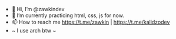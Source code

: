 - 👋 Hi, I’m @zawkindev
- 🌱 I’m currently practicing html, css, js for now.
- 📫 How to reach me https://t.me/zawkin | https://t.me/kalidzodev
- ~ I use arch btw ~ 

<!---
zawkindev/zawkindev is a ✨ special ✨ repository because its `README.md` (this file) appears on your GitHub profile.
You can click the Preview link to take a look at your changes.
--->
